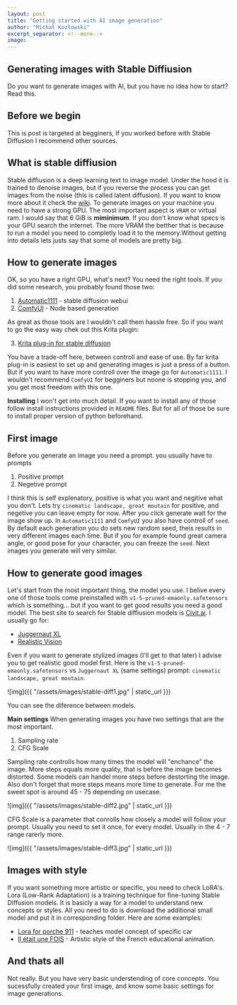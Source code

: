 ```yaml
---
layout: post
title: "Getting started with AI image generation"
author: "Michał Kozłowski"
excerpt_separator: <!--more-->
image: 
---
```


## Generating images with Stable Diffiusion
Do you want to generate images with AI, but you have no idea how to start? Read this.
<!--more--> 
## Before we begin
This is post is targeted at begginers, If you worked before with Stable Diffusion I recommend other sources.

## What is stable diffiusion
Stable diffiusion is a deep learning text to image model. Under the hood it is trained to denoise images, but if you reverse the process you can get images from the noise (this is called latent diffusion). If you want to know more about it check the [wiki](https://en.wikipedia.org/wiki/Latent_diffusion_model). To generate images on your machine you need to have a strong GPU. The most important aspect is `VRAM` or virtual ram. I would say that 6 GiB is **miminimum**. If you don't know what specs is your GPU search the internet. The more VRAM the betther that is because to run a model you need to completly load it to the memory.Without getting into details lets justs say that some of models are pretty big. 

## How to generate images
OK, so you have a right GPU, what's next? You need the right tools. If you did some research, you probably found those two:
1. [Automatic1111](https://github.com/AUTOMATIC1111/stable-diffusion-webui) - stable diffusion webui
2. [ComfyUI](https://github.com/comfyanonymous/ComfyUI) - Node based generation

As great as those tools are I wouldn't call them hassle free. So if you want to go the easy way chek out this Krita plugin:

3. [Krita plug-in for stable diffusion](https://github.com/Acly/krita-ai-diffusion)

You have a trade-off here, between controll and ease of use. By far krita plug-in is easiest to set up and generating images is just a press of a button. But if you want to have more controll over the image go for `Automatic1111`. I wouldn't recommend `ComfyUI` for begginers but noone is stopping you, and you get most freedom with this one.

**Installing**
I won't get into much detail. If you want to install any of those follow install instructions provided in `README` files. But for all of those be sure to install proper version of python beforehand.

## First image
Before you generate an image you need a prompt. you usually have to prompts
1. Positive prompt
2. Negetive prompt

I think this is self explenatory, positive is what you want and negitive what you don't. Lets try `cinematic landscape, great moutain` for positive, and negetive you can leave empty for now. After you click generate wait for the image show up. In `Automatic1111` and `ComfyUI` you also have controll of `seed`. By default each generation you do sets new random seed, theis results in very different images each time. But if you for example found great camera angle, or good pose for your character, you can freeze the `seed`. Next images you generate will very similar. 

## How to generate good images
Let's start from the most important thing, the model you use. I belive every one of those tools come preinstalled with `v1-5-pruned-emaonly.safetensors` which is something... but if you want to get good results you need a good model. The best site to search for Stable diffiusion models is [Civit.ai](https://civitai.com/). I usually go for:
- [Juggernaut XL](https://civitai.com/models/133005/juggernaut-xl)
- [Realistic Vision](https://civitai.com/models/4201?modelVersionId=501240)

Even if you want to generate stylized images (I'll get to that later) I advise you to get realistic good model first. Here is the `v1-5-pruned-emaonly.safetensors` vs `Juggernaut XL` (same settings) prompt: `cinematic landscape, great moutain`.

![img]({{ "/assets/images/stable-diff1.jpg" | static_url }})

You can see the diference between models.

**Main settings**
When generating images you have two settings that are the most important.
1. Sampling rate
2. CFG Scale

Sampling rate controlls how many times the model will "enchance" the image. More steps equals more quality, that is before the image becomes distorted. Some models can handel more steps before destorting the image. Also don't forget that more steps means more time to generate. For me the sweet spot is around 45 - 75 depending on usecase.

![img]({{ "/assets/images/stable-diff2.jpg" | static_url }})

CFG Scale is a parameter that conrolls how closely a model will follow your prompt. Usually you need to set it once, for every model. Usually in the 4 - 7 range rarerly more.

![img]({{ "/assets/images/stable-diff3.jpg" | static_url }})

## Images with style
If you want something more artistic or specific, you need to check LoRA's. Lora (Low-Rank Adaptation) is a training technique for fine-tuning Stable Diffusion models. It is basicly a way for a model to understand new concepts or styles. All you need to do is download the additional small model and put it in corresponding folder. Here are some examples:
- [Lora for porche 911](https://civitai.com/models/647663/porsche-911-gts-2024-flux)  - teaches model concept of specific car
-  [Il était une FOIS](https://civitai.com/models/631617/style-lora-il-etait-une-fois) - Artistic style of the French educational animation.

## And thats all
Not really. But you have very basic understending of core concepts. You sucessfully created your first image, and know some basic settings for image generations.